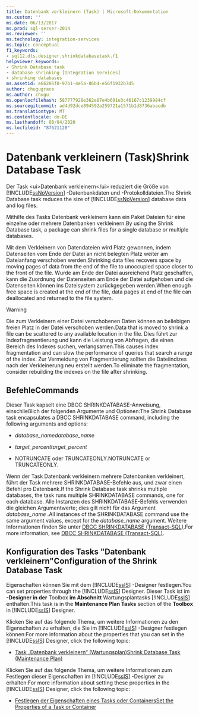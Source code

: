 ```yaml
---
title: Datenbank verkleinern (Task) | Microsoft-Dokumentation
ms.custom: ''
ms.date: 06/13/2017
ms.prod: sql-server-2014
ms.reviewer: ''
ms.technology: integration-services
ms.topic: conceptual
f1_keywords:
- sql12.dts.designer.shrinkdatabasetask.f1
helpviewer_keywords:
- Shrink Database task
- database shrinking [Integration Services]
- shrinking databases
ms.assetid: e66286f8-97b1-4e5a-86b4-e56f1932b7d5
author: chugugrace
ms.author: chugu
ms.openlocfilehash: 587777928e362e87e4b691e3c46167c1239984cf
ms.sourcegitcommit: ad4d92dce894592a259721a1571b1d8736abacdb
ms.translationtype: MT
ms.contentlocale: de-DE
ms.lasthandoff: 08/04/2020
ms.locfileid: "87621128"
---
```

# <a name="shrink-database-task"></a><span data-ttu-id="de9b9-102">Datenbank verkleinern (Task)</span><span class="sxs-lookup"><span data-stu-id="de9b9-102">Shrink Database Task</span></span>
  <span data-ttu-id="de9b9-103">Der Task &lt;ui&gt;Datenbank verkleinern&lt;/ui&gt; reduziert die Größe von [!INCLUDE[ssNoVersion](../../includes/ssnoversion-md.md)] -Datenbankdaten und -Protokolldateien.</span><span class="sxs-lookup"><span data-stu-id="de9b9-103">The Shrink Database task reduces the size of [!INCLUDE[ssNoVersion](../../includes/ssnoversion-md.md)] database data and log files.</span></span>  
  
 <span data-ttu-id="de9b9-104">Mithilfe des Tasks <ui>Datenbank verkleinern</ui> kann ein Paket Dateien für eine einzelne oder mehrere Datenbanken verkleinern.</span><span class="sxs-lookup"><span data-stu-id="de9b9-104">By using the Shrink Database task, a package can shrink files for a single database or multiple databases.</span></span>  
  
 <span data-ttu-id="de9b9-105">Mit dem Verkleinern von Datendateien wird Platz gewonnen, indem Datenseiten vom Ende der Datei an nicht belegten Platz weiter am Dateianfang verschoben werden.</span><span class="sxs-lookup"><span data-stu-id="de9b9-105">Shrinking data files recovers space by moving pages of data from the end of the file to unoccupied space closer to the front of the file.</span></span> <span data-ttu-id="de9b9-106">Wurde am Ende der Datei ausreichend Platz geschaffen, kann die Zuordnung der Datenseiten am Ende der Datei aufgehoben und die Datenseiten können ins Dateisystem zurückgegeben werden.</span><span class="sxs-lookup"><span data-stu-id="de9b9-106">When enough free space is created at the end of the file, data pages at end of the file can deallocated and returned to the file system.</span></span>  
  
> [!WARNING]  
>  <span data-ttu-id="de9b9-107">Die zum Verkleinern einer Datei verschobenen Daten können an beliebigen freien Platz in der Datei verschoben werden.</span><span class="sxs-lookup"><span data-stu-id="de9b9-107">Data that is moved to shrink a file can be scattered to any available location in the file.</span></span> <span data-ttu-id="de9b9-108">Dies führt zur Indexfragmentierung und kann die Leistung von Abfragen, die einen Bereich des Indexes suchen, verlangsamen.</span><span class="sxs-lookup"><span data-stu-id="de9b9-108">This causes index fragmentation and can slow the performance of queries that search a range of the index.</span></span> <span data-ttu-id="de9b9-109">Zur Vermeidung von Fragmentierung sollten die Dateiindizes nach der Verkleinerung neu erstellt werden.</span><span class="sxs-lookup"><span data-stu-id="de9b9-109">To eliminate the fragmentation, consider rebuilding the indexes on the file after shrinking.</span></span>  
  
## <a name="commands"></a><span data-ttu-id="de9b9-110">Befehle</span><span class="sxs-lookup"><span data-stu-id="de9b9-110">Commands</span></span>  
 <span data-ttu-id="de9b9-111">Dieser Task kapselt eine DBCC SHRINKDATABASE-Anweisung, einschließlich der folgenden Argumente und Optionen:</span><span class="sxs-lookup"><span data-stu-id="de9b9-111">The Shrink Database task encapsulates a DBCC SHRINKDATABASE command, including the following arguments and options:</span></span>  
  
-   <span data-ttu-id="de9b9-112">*database_name*</span><span class="sxs-lookup"><span data-stu-id="de9b9-112">*database_name*</span></span>  
  
-   <span data-ttu-id="de9b9-113">*target_percent*</span><span class="sxs-lookup"><span data-stu-id="de9b9-113">*target_percent*</span></span>  
  
-   <span data-ttu-id="de9b9-114">NOTRUNCATE oder TRUNCATEONLY.</span><span class="sxs-lookup"><span data-stu-id="de9b9-114">NOTRUNCATE or TRUNCATEONLY.</span></span>  
  
 <span data-ttu-id="de9b9-115">Wenn der Task Datenbank verkleinern mehrere Datenbanken verkleinert, führt der Task mehrere SHRINKDATABASE-Befehle aus, und zwar einen Befehl pro Datenbank.</span><span class="sxs-lookup"><span data-stu-id="de9b9-115">If the Shrink Database task shrinks multiple databases, the task runs multiple SHRINKDATABASE commands, one for each database.</span></span> <span data-ttu-id="de9b9-116">Alle Instanzen des SHRINKDATABASE-Befehls verwenden die gleichen Argumentwerte; dies gilt nicht für das Argument *database_name* .</span><span class="sxs-lookup"><span data-stu-id="de9b9-116">All instances of the SHRINKDATABASE command use the same argument values, except for the *database_name* argument.</span></span> <span data-ttu-id="de9b9-117">Weitere Informationen finden Sie unter [DBCC SHRINKDATABASE &#40;Transact-SQL&#41;](/sql/t-sql/database-console-commands/dbcc-shrinkdatabase-transact-sql).</span><span class="sxs-lookup"><span data-stu-id="de9b9-117">For more information, see [DBCC SHRINKDATABASE &#40;Transact-SQL&#41;](/sql/t-sql/database-console-commands/dbcc-shrinkdatabase-transact-sql).</span></span>  
  
## <a name="configuration-of-the-shrink-database-task"></a><span data-ttu-id="de9b9-118">Konfiguration des Tasks "Datenbank verkleinern"</span><span class="sxs-lookup"><span data-stu-id="de9b9-118">Configuration of the Shrink Database Task</span></span>  
 <span data-ttu-id="de9b9-119">Eigenschaften können Sie mit dem [!INCLUDE[ssIS](../../../includes/ssis-md.md)] -Designer festlegen.</span><span class="sxs-lookup"><span data-stu-id="de9b9-119">You can set properties through the [!INCLUDE[ssIS](../../../includes/ssis-md.md)] Designer.</span></span> <span data-ttu-id="de9b9-120">Dieser Task ist im **-Designer in der** Toolbox **im Abschnitt** Wartungsplantasks [!INCLUDE[ssIS](../../../includes/ssis-md.md)] enthalten.</span><span class="sxs-lookup"><span data-stu-id="de9b9-120">This task is in the **Maintenance Plan Tasks** section of the **Toolbox** in [!INCLUDE[ssIS](../../../includes/ssis-md.md)] Designer.</span></span>  
  
 <span data-ttu-id="de9b9-121">Klicken Sie auf das folgende Thema, um weitere Informationen zu den Eigenschaften zu erhalten, die Sie im [!INCLUDE[ssIS](../../../includes/ssis-md.md)] -Designer festlegen können:</span><span class="sxs-lookup"><span data-stu-id="de9b9-121">For more information about the properties that you can set in the [!INCLUDE[ssIS](../../../includes/ssis-md.md)] Designer, click the following topic:</span></span>  
  
-   [<span data-ttu-id="de9b9-122">Task „Datenbank verkleinern“ &#40;Wartungsplan&#41;</span><span class="sxs-lookup"><span data-stu-id="de9b9-122">Shrink Database Task &#40;Maintenance Plan&#41;</span></span>](../../relational-databases/maintenance-plans/shrink-database-task-maintenance-plan.md)  
  
 <span data-ttu-id="de9b9-123">Klicken Sie auf das folgende Thema, um weitere Informationen zum Festlegen dieser Eigenschaften im [!INCLUDE[ssIS](../../../includes/ssis-md.md)] -Designer zu erhalten:</span><span class="sxs-lookup"><span data-stu-id="de9b9-123">For more information about setting these properties in the [!INCLUDE[ssIS](../../../includes/ssis-md.md)] Designer, click the following topic:</span></span>  
  
-   [<span data-ttu-id="de9b9-124">Festlegen der Eigenschaften eines Tasks oder Containers</span><span class="sxs-lookup"><span data-stu-id="de9b9-124">Set the Properties of a Task or Container</span></span>](../set-the-properties-of-a-task-or-container.md)  
  
  
